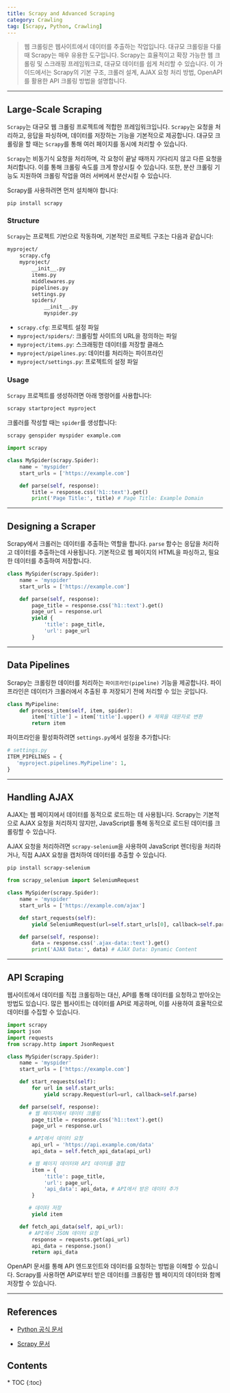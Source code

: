 ```yaml
---
title: Scrapy and Advanced Scraping
category: Crawling
tag: [Scrapy, Python, Crawling]
---
```


> 웹 크롤링은 웹사이트에서 데이터를 추출하는 작업입니다. 대규모 크롤링을 다룰 때 Scrapy는 매우 유용한 도구입니다. Scrapy는 효율적이고 확장 가능한 웹 크롤링 및 스크래핑 프레임워크로, 대규모 데이터를 쉽게 처리할 수 있습니다. 이 가이드에서는 Scrapy의 기본 구조, 크롤러 설계, AJAX 요청 처리 방법, OpenAPI를 활용한 API 크롤링 방법을 설명합니다.

---

## Large-Scale Scraping
`Scrapy`는 대규모 웹 크롤링 프로젝트에 적합한 프레임워크입니다. `Scrapy`는 요청을 처리하고, 응답을 파싱하며, 데이터를 저장하는 기능을 기본적으로 제공합니다. 대규모 크롤링을 할 때는 `Scrapy`를 통해 여러 페이지를 동시에 처리할 수 있습니다.

`Scrapy`는 비동기식 요청을 처리하며, 각 요청이 끝날 때까지 기다리지 않고 다른 요청을 처리합니다. 이를 통해 크롤링 속도를 크게 향상시킬 수 있습니다. 또한, 분산 크롤링 기능도 지원하여 크롤링 작업을 여러 서버에서 분산시킬 수 있습니다.

Scrapy를 사용하려면 먼저 설치해야 합니다:
```
pip install scrapy
```

### Structure
`Scrapy`는 프로젝트 기반으로 작동하며, 기본적인 프로젝트 구조는 다음과 같습니다:

```markdown
myproject/
    scrapy.cfg
    myproject/
        __init__.py
        items.py
        middlewares.py
        pipelines.py
        settings.py
        spiders/
            __init__.py
            myspider.py
```
- `scrapy.cfg`: 프로젝트 설정 파일
- `myproject/spiders/`: 크롤링할 사이트의 URL을 정의하는 파일
- `myproject/items.py`: 스크래핑한 데이터를 저장할 클래스
- `myproject/pipelines.py`: 데이터를 처리하는 파이프라인
- `myproject/settings.py`: 프로젝트의 설정 파일

### Usage

`Scrapy` 프로젝트를 생성하려면 아래 명령어를 사용합니다:
```bash
scrapy startproject myproject
```

크롤러를 작성할 때는 `spider`를 생성합니다:
```bash
scrapy genspider myspider example.com
```

```python
import scrapy

class MySpider(scrapy.Spider):
    name = 'myspider'
    start_urls = ['https://example.com']

    def parse(self, response):
        title = response.css('h1::text').get()
        print('Page Title:', title) # Page Title: Example Domain
```

---

## Designing a Scraper
Scrapy에서 크롤러는 데이터를 추출하는 역할을 합니다. `parse` 함수는 응답을 처리하고 데이터를 추출하는데 사용됩니다. 기본적으로 웹 페이지의 HTML을 파싱하고, 필요한 데이터를 추출하여 저장합니다.

```python
class MySpider(scrapy.Spider):
    name = 'myspider'
    start_urls = ['https://example.com']

    def parse(self, response):
        page_title = response.css('h1::text').get()
        page_url = response.url
        yield {
            'title': page_title,
            'url': page_url
        }
```

---

## Data Pipelines
Scrapy는 크롤링한 데이터를 처리하는 `파이프라인(pipeline)` 기능을 제공합니다. 파이프라인은 데이터가 크롤러에서 추출된 후 저장되기 전에 처리할 수 있는 곳입니다.

```python
class MyPipeline:
    def process_item(self, item, spider):
        item['title'] = item['title'].upper() # 제목을 대문자로 변환
        return item
```

파이프라인을 활성화하려면 `settings.py`에서 설정을 추가합니다:
```python
# settings.py
ITEM_PIPELINES = {
   'myproject.pipelines.MyPipeline': 1,
}
```

---

## Handling AJAX
AJAX는 웹 페이지에서 데이터를 동적으로 로드하는 데 사용됩니다. Scrapy는 기본적으로 AJAX 요청을 처리하지 않지만, JavaScript를 통해 동적으로 로드된 데이터를 크롤링할 수 있습니다.

AJAX 요청을 처리하려면 `scrapy-selenium`을 사용하여 JavaScript 렌더링을 처리하거나, 직접 AJAX 요청을 캡처하여 데이터를 추출할 수 있습니다.

```bash
pip install scrapy-selenium
```

```python
from scrapy_selenium import SeleniumRequest

class MySpider(scrapy.Spider):
    name = 'myspider'
    start_urls = ['https://example.com/ajax']

    def start_requests(self):
        yield SeleniumRequest(url=self.start_urls[0], callback=self.parse)

    def parse(self, response):
        data = response.css('.ajax-data::text').get()
        print('AJAX Data:', data) # AJAX Data: Dynamic Content
```

---

## API Scraping 
웹사이트에서 데이터를 직접 크롤링하는 대신, API를 통해 데이터를 요청하고 받아오는 방법도 있습니다. 많은 웹사이트는 데이터를 API로 제공하며, 이를 사용하여 효율적으로 데이터를 수집할 수 있습니다.

```python
import scrapy
import json
import requests
from scrapy.http import JsonRequest

class MySpider(scrapy.Spider):
    name = 'myspider'
    start_urls = ['https://example.com']

    def start_requests(self):
        for url in self.start_urls:
            yield scrapy.Request(url=url, callback=self.parse)

    def parse(self, response):
       # 웹 페이지에서 데이터 크롤링
        page_title = response.css('h1::text').get()
        page_url = response.url

       # API에서 데이터 요청
        api_url = 'https://api.example.com/data'
        api_data = self.fetch_api_data(api_url)

       # 웹 페이지 데이터와 API 데이터를 결합
        item = {
            'title': page_title,
            'url': page_url,
            'api_data': api_data, # API에서 받은 데이터 추가
        }

       # 데이터 저장
        yield item

    def fetch_api_data(self, api_url):
       # API에서 JSON 데이터 요청
        response = requests.get(api_url)
        api_data = response.json()
        return api_data
```

OpenAPI 문서를 통해 API 엔드포인트와 데이터를 요청하는 방법을 이해할 수 있습니다. Scrapy를 사용하면 API로부터 받은 데이터를 크롤링한 웹 페이지의 데이터와 함께 저장할 수 있습니다.


---

## References
- [Python 공식 문서](https://docs.python.org/3/)
* [Scrapy 문서](https://scrapy.org/)

<nav class='post-toc' markdown='1'>
  <h2>Contents</h2>
* TOC
{:toc}
</nav>
